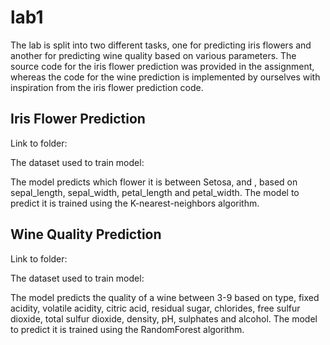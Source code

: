 # lab1
The lab is split into two different tasks, one for predicting iris flowers and another for predicting wine quality based on various parameters. 
The source code for the iris flower prediction was provided in the assignment, whereas the code for the wine prediction is implemented by ourselves with inspiration from the iris flower prediction code.

## Iris Flower Prediction
Link to folder:

The dataset used to train model:

The model predicts which flower it is between Setosa, and , based on sepal_length, sepal_width, petal_length and petal_width. The model to predict it is trained using the K-nearest-neighbors algorithm.

## Wine Quality Prediction
Link to folder:

The dataset used to train model:

The model predicts the quality of a wine between 3-9 based on type, fixed acidity, volatile acidity, citric acid, residual sugar, chlorides, free sulfur dioxide, total sulfur dioxide, density, pH, sulphates and alcohol. 
The model to predict it is trained using the RandomForest algorithm.
